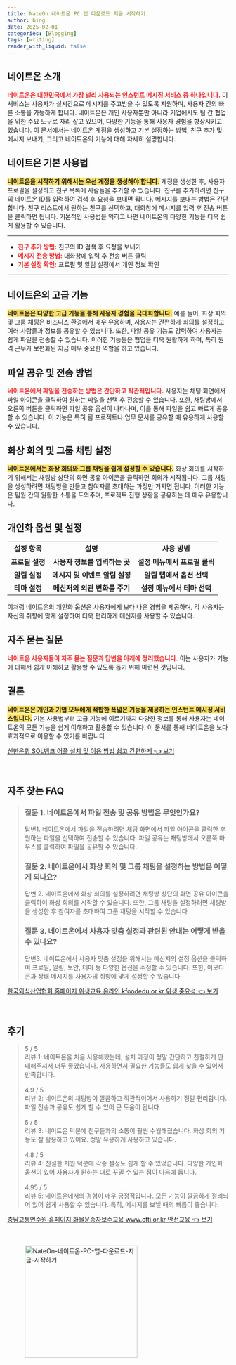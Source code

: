 ```yaml
---
title: NateOn 네이트온 PC 앱 다운로드 지금 시작하기
author: bing
date: 2025-02-01
categories: [Blogging]
tags: [writing]
render_with_liquid: false
---
```



<h2 id='네이트온_소개'>네이트온 소개</h2>

<p><b><span style="color: #ee2323;">네이트온은 대한민국에서 가장 널리 사용되는 인스턴트 메시징 서비스 중 하나입니다.</span></b> 이 서비스는 사용자가 실시간으로 메시지를 주고받을 수 있도록 지원하며, 사용자 간의 빠른 소통을 가능하게 합니다. 네이트온은 개인 사용자뿐만 아니라 기업에서도 팀 간 협업을 위한 주요 도구로 자리 잡고 있으며, 다양한 기능을 통해 사용자 경험을 향상시키고 있습니다. 이 문서에서는 네이트온 계정을 생성하고 기본 설정하는 방법, 친구 추가 및 메시지 보내기, 그리고 네이트온의 기능에 대해 자세히 설명합니다.</p>

<h2 id='기본_사용법'>네이트온 기본 사용법</h2>

<p><b><span style="background-color: #ffe066;">네이트온을 시작하기 위해서는 우선 계정을 생성해야 합니다.</span></b> 계정을 생성한 후, 사용자 프로필을 설정하고 친구 목록에 사람들을 추가할 수 있습니다. 친구를 추가하려면 친구의 네이트온 ID를 입력하여 검색 후 요청을 보내면 됩니다. 메시지를 보내는 방법은 간단합니다. 친구 리스트에서 원하는 친구를 선택하고, 대화창에 메시지를 입력 후 전송 버튼을 클릭하면 됩니다. 기본적인 사용법을 익히고 나면 네이트온의 다양한 기능을 더욱 쉽게 활용할 수 있습니다.</p>

<hr />

<ul>
    <li><b><span style="color: #ee2323;">친구 추가 방법:</span></b> 친구의 ID 검색 후 요청을 보내기</li>
    <li><b><span style="color: #ee2323;">메시지 전송 방법:</span></b> 대화창에 입력 후 전송 버튼 클릭</li>
    <li><b><span style="color: #ee2323;">기본 설정 확인:</span></b> 프로필 및 알림 설정에서 개인 정보 확인</li>
</ul>

<hr />

<h2 id='고급_기능'>네이트온의 고급 기능</h2>

<p><b><span style="background-color: #ffe066;">네이트온은 다양한 고급 기능을 통해 사용자 경험을 극대화합니다.</span></b> 예를 들어, 화상 회의 및 그룹 채팅은 비즈니스 환경에서 매우 유용하며, 사용자는 간편하게 회의를 설정하고 여러 사람들과 정보를 공유할 수 있습니다. 또한, 파일 공유 기능도 강력하여 사용자는 쉽게 파일을 전송할 수 있습니다. 이러한 기능들은 협업을 더욱 원활하게 하며, 특히 원격 근무가 보편화된 지금 매우 중요한 역할을 하고 있습니다.</p>

<h2 id='파일_공유_및_전송'>파일 공유 및 전송 방법</h2>

<p><b><span style="color: #ee2323;">네이트온에서 파일을 전송하는 방법은 간단하고 직관적입니다.</span></b> 사용자는 채팅 화면에서 파일 아이콘을 클릭하여 원하는 파일을 선택 후 전송할 수 있습니다. 또한, 채팅방에서 오른쪽 버튼을 클릭하면 파일 공유 옵션이 나타나며, 이를 통해 파일을 쉽고 빠르게 공유할 수 있습니다. 이 기능은 특히 팀 프로젝트나 업무 문서를 공유할 때 유용하게 사용할 수 있습니다.</p>

<h2 id='화상회의_및_그룹채팅'>화상 회의 및 그룹 채팅 설정</h2>

<p><b><span style="background-color: #ffe066;">네이트온에서는 화상 회의와 그룹 채팅을 쉽게 설정할 수 있습니다.</span></b> 화상 회의를 시작하기 위해서는 채팅방 상단의 화면 공유 아이콘을 클릭하면 회의가 시작됩니다. 그룹 채팅을 생성하려면 채팅방을 만들고 참여자를 초대하는 과정만 거치면 됩니다. 이러한 기능은 팀원 간의 원활한 소통을 도와주며, 프로젝트 진행 상황을 공유하는 데 매우 유용합니다.</p>

<h2 id='개인화_옵션_및_설정'>개인화 옵션 및 설정</h2>

<table>
    <tr>
        <td style="text-align: center; height: 17px;"><b>설정 항목</b></td>
        <td style="text-align: center; height: 17px;"><b>설명</b></td>
        <td style="text-align: center; height: 17px;"><b>사용 방법</b></td>
    </tr>
    <tr>
        <td style="text-align: center; height: 17px;"><b>프로필 설정</b></td>
        <td style="text-align: center; height: 17px;"><b>사용자 정보를 입력하는 곳</b></td>
        <td style="text-align: center; height: 17px;"><b>설정 메뉴에서 프로필 클릭</b></td>
    </tr>
    <tr>
        <td style="text-align: center; height: 17px;"><b>알림 설정</b></td>
        <td style="text-align: center; height: 17px;"><b>메시지 및 이벤트 알림 설정</b></td>
        <td style="text-align: center; height: 17px;"><b>알림 탭에서 옵션 선택</b></td>
    </tr>
    <tr>
        <td style="text-align: center; height: 17px;"><b>테마 설정</b></td>
        <td style="text-align: center; height: 17px;"><b>메신저의 외관 변화를 주기</b></td>
        <td style="text-align: center; height: 17px;"><b>설정 메뉴에서 테마 선택</b></td>
    </tr>
</table>

<p>이처럼 네이트온의 개인화 옵션은 사용자에게 보다 나은 경험을 제공하며, 각 사용자는 자신의 취향에 맞게 설정하여 더욱 편리하게 메신저를 사용할 수 있습니다.</p>

<h2 id='자주_묻는_질문'>자주 묻는 질문</h2>

<p><b><span style="color: #ee2323;">네이트온 사용자들이 자주 묻는 질문과 답변을 아래에 정리했습니다.</span></b> 이는 사용자가 기능에 대해서 쉽게 이해하고 활용할 수 있도록 돕기 위해 마련된 것입니다.</p>

<h2 id='결론'>결론</h2>

<p><b><span style="background-color: #ffe066;">네이트온은 개인과 기업 모두에게 적합한 폭넓은 기능을 제공하는 인스턴트 메시징 서비스입니다.</span></b> 기본 사용법부터 고급 기능에 이르기까지 다양한 정보를 통해 사용자는 네이트온의 모든 기능을 쉽게 이해하고 활용할 수 있습니다. 이 문서를 통해 네이트온을 보다 효과적으로 이용할 수 있기를 바랍니다.</p>


<p><a class="click-button" title="신한은행 SOL뱅크 어플 설치 및 이용 방법 쉽고 간편하게" href="https://somered.github.io/posts/%EC%8B%A0%ED%95%9C%EC%9D%80%ED%96%89-SOL%EB%B1%85%ED%81%AC-%EC%96%B4%ED%94%8C-%EC%84%A4%EC%B9%98-%EB%B0%8F-%EC%9D%B4%EC%9A%A9-%EB%B0%A9%EB%B2%95-%EC%89%BD%EA%B3%A0-%EA%B0%84%ED%8E%B8%ED%95%98%EA%B2%8C/" rel="dofollow">신한은행 SOL뱅크 어플 설치 및 이용 방법 쉽고 간편하게 👈 보기</a></p><br>
<h2 id='자주_찾는_FAQ'>자주 찾는 FAQ</h2>
<div itemscope="" itemtype="https://schema.org/FAQPage"> 
<blockquote> 
<div itemscope="" itemprop="mainEntity" itemtype="https://schema.org/Question"> 
<h3 itemprop="name">질문 1. 네이트온에서 파일 전송 및 공유 방법은 무엇인가요?</h3> 
<div itemscope="" itemprop="acceptedAnswer" itemtype="https://schema.org/Answer"> 
<span itemprop="text"> 
<p>답변1. 네이트온에서 파일을 전송하려면 채팅 화면에서 파일 아이콘을 클릭한 후 원하는 파일을 선택하여 전송할 수 있습니다. 파일 공유는 채팅방에서 오른쪽 마우스를 클릭하여 파일을 공유할 수 있습니다.</p> 
</span> 
</div> 
</div> 
<div itemscope="" itemprop="mainEntity" itemtype="https://schema.org/Question"> 
<h3 itemprop="name">질문 2. 네이트온에서 화상 회의 및 그룹 채팅을 설정하는 방법은 어떻게 되나요?</h3> 
<div itemscope="" itemprop="acceptedAnswer" itemtype="https://schema.org/Answer"> 
<span itemprop="text"> 
<p>답변 2. 네이트온에서 화상 회의를 설정하려면 채팅방 상단의 화면 공유 아이콘을 클릭하여 화상 회의를 시작할 수 있습니다. 또한, 그룹 채팅을 설정하려면 채팅방을 생성한 후 참여자를 초대하여 그룹 채팅을 시작할 수 있습니다.</p> 
</span> 
</div> 
</div> 
<div itemscope="" itemprop="mainEntity" itemtype="https://schema.org/Question"> 
<h3 itemprop="name">질문 3. 네이트온에서 사용자 맞춤 설정과 관련된 안내는 어떻게 받을 수 있나요?</h3> 
<div itemscope="" itemprop="acceptedAnswer" itemtype="https://schema.org/Answer"> 
<span itemprop="text"> 
<p>답변3. 네이트온에서 사용자 맞춤 설정을 위해서는 메신저의 설정 옵션을 클릭하여 프로필, 알림, 보안, 테마 등 다양한 옵션을 수정할 수 있습니다. 또한, 이모티콘과 상태 메시지를 사용자의 취향에 맞게 설정할 수 있습니다.</p> 
</span> 
</div> 
</div> 
</blockquote> 
</div>
<p><a class="click-button" title="한국외식산업협회 홈페이지 위생교육 온라인 kfoodedu.or.kr 위생 중요성" href="https://somered.github.io/posts/%ED%95%9C%EA%B5%AD%EC%99%B8%EC%8B%9D%EC%82%B0%EC%97%85%ED%98%91%ED%9A%8C-%ED%99%88%ED%8E%98%EC%9D%B4%EC%A7%80-%EC%9C%84%EC%83%9D%EA%B5%90%EC%9C%A1-%EC%98%A8%EB%9D%BC%EC%9D%B8-kfoodedu.or.kr-%EC%9C%84%EC%83%9D-%EC%A4%91%EC%9A%94%EC%84%B1/" rel="dofollow">한국외식산업협회 홈페이지 위생교육 온라인 kfoodedu.or.kr 위생 중요성 👈 보기</a></p><br>
<h2 id='후기'>후기</h2>
<div itemscope itemtype="https://schema.org/Product">
  <blockquote>
  <div itemprop="review" itemscope itemtype="https://schema.org/Review">
      <div itemprop="reviewRating" itemscope itemtype="https://schema.org/Rating"> <span itemprop="ratingValue">5</span> / <span itemprop="bestRating">5</span> </div>
      <span itemprop="reviewBody">리뷰 1: 네이트온을 처음 사용해봤는데, 설치 과정이 정말 간단하고 친절하게 안내해주셔서 너무 좋았습니다. 사용하면서 필요한 기능들도 쉽게 찾을 수 있어서 만족합니다.</span>
  </div>
  <br>
  <div itemprop="review" itemscope itemtype="https://schema.org/Review">
      <div itemprop="reviewRating" itemscope itemtype="https://schema.org/Rating"> <span itemprop="ratingValue">4.9</span> / <span itemprop="bestRating">5</span> </div>
      <span itemprop="reviewBody">리뷰 2: 네이트온의 채팅방이 깔끔하고 직관적이어서 사용하기 정말 편리합니다. 파일 전송과 공유도 쉽게 할 수 있어 큰 도움이 됩니다.</span>
  </div>
  <br>
  <div itemprop="review" itemscope itemtype="https://schema.org/Review">
      <div itemprop="reviewRating" itemscope itemtype="https://schema.org/Rating"> <span itemprop="ratingValue">5</span> / <span itemprop="bestRating">5</span> </div>
      <span itemprop="reviewBody">리뷰 3: 네이트온 덕분에 친구들과의 소통이 훨씬 수월해졌습니다. 화상 회의 기능도 잘 활용하고 있어요. 정말 유용하게 사용하고 있습니다.</span>
  </div>
  <br>
  <div itemprop="review" itemscope itemtype="https://schema.org/Review">
      <div itemprop="reviewRating" itemscope itemtype="https://schema.org/Rating"> <span itemprop="ratingValue">4.8</span> / <span itemprop="bestRating">5</span> </div>
      <span itemprop="reviewBody">리뷰 4: 친절한 지원 덕분에 각종 설정도 쉽게 할 수 있었습니다. 다양한 개인화 옵션이 있어 사용자가 원하는 대로 꾸밀 수 있는 점이 마음에 듭니다.</span>
  </div>
  <br>
  <div itemprop="review" itemscope itemtype="https://schema.org/Review">
      <div itemprop="reviewRating" itemscope itemtype="https://schema.org/Rating"> <span itemprop="ratingValue">4.95</span> / <span itemprop="bestRating">5</span> </div>
      <span itemprop="reviewBody">리뷰 5: 네이트온에서의 경험이 매우 긍정적입니다. 모든 기능이 깔끔하게 정리되어 있어 쉽게 사용할 수 있습니다. 특히, 메시지를 보낼 때의 빠름이 좋습니다.</span>
  </div>
  </blockquote>
</div>
<p><a class="click-button" title="충남교통연수원 홈페이지 화물운송자보수교육 www.ctti.or.kr 안전교육" href="https://somered.github.io/posts/%EC%B6%A9%EB%82%A8%EA%B5%90%ED%86%B5%EC%97%B0%EC%88%98%EC%9B%90-%ED%99%88%ED%8E%98%EC%9D%B4%EC%A7%80-%ED%99%94%EB%AC%BC%EC%9A%B4%EC%86%A1%EC%9E%90%EB%B3%B4%EC%88%98%EA%B5%90%EC%9C%A1-www.ctti.or.kr-%EC%95%88%EC%A0%84%EA%B5%90%EC%9C%A1/" rel="dofollow">충남교통연수원 홈페이지 화물운송자보수교육 www.ctti.or.kr 안전교육 👈 보기</a></p><br>
<figure class="image"><img src="https://somered.github.io/assets/img/thumbnail/NateOn-네이트온-PC-앱-다운로드-지금-시작하기.webp" alt="NateOn-네이트온-PC-앱-다운로드-지금-시작하기" width="256" height="256"></figure>